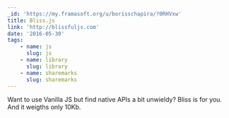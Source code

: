 ```yaml
---
_id: 'https://my.framasoft.org/u/borisschapira/?0RHVxw'
title: Bliss.js
link: 'http://blissfuljs.com'
date: '2016-05-30'
tags:
    - name: js
      slug: js
    - name: library
      slug: library
    - name: sharemarks
      slug: sharemarks
---
```


<div class="markdown"><p>Want to use Vanilla JS but find native APIs a bit unwieldy? Bliss is for you. And it weigths only 10Kb.
</p></div>
